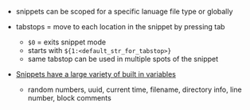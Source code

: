 - snippets can be scoped for a specific lanuage file type or globally

- tabstops = move to each location in the snippet by pressing tab
    - ```$0``` = exits snippet mode
    - starts with ```${1:<default_str_for_tabstop>}```
    - same tabstop can be used in multiple spots of the snippet

- [Snippets have a large variety of built in variables](https://code.visualstudio.com/docs/editor/userdefinedsnippets#_variables)
    - random numbers, uuid, current time, filename, directory info, line number, block comments 
